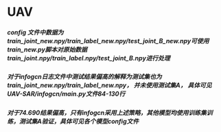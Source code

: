 # UAV

##### config 文件中数据为train_joint_new.npy/train_label_new.npy/test_joint_B_new.npy可使用train_new.py脚本对原始数据train_joint.npy/train_label.npy/test_joint_B.npy进行处理

##### 对于infogcn日志文件中测试结果偏高的解释为测试集也为train_joint_new.npy/train_label_new.npy， 并未使用测试集A， 具体可见UAV-SAR/infogcn/main.py文件84-130行
##### 对于74.690结果偏高，只有infogcn采用上述策略，其他模型均使用训练集训练，测试集A验证，具体可见各个模型config文件
